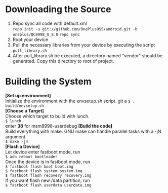 Downloading the Source  
===
1. Repo sync all code with default.xml  
`repo init -u git://github.com/OnePlusOSS/android.git -b oneplus/QC8998_O_8.0`
   `repo sync`
2. Root your device  
3. Pull the necessary libraries from your device by executing the script `pull_library.sh`  
4. After pull_library.sh be executed, a directory  named "vendor" should be generated. Copy this directory to root of project.

Building the System  
===
**[Set up environment]**  
Initialize the environment with the envsetup.sh script.  git a
`$ . build/envsetup.sh`  
**[Choose a Target]**  
Choose which target to build with lunch.  
`$ lunch`  
      enter **38** for msm8998-userdebug
**[Build the code]**  
Build everything with make. GNU make can handle parallel tasks with a -jN argument.  
`$ make -j4`  
**[Flash a Device]**  
Let device enter fastboot mode, run  
`$ adb reboot bootloader`  
Once the device is in fastboot mode, run  
`$ fastboot flash boot boot.img`  
`$ fastboot flash system system.img`  
`$ fastboot flash recovery recovery.img`  
If you want flash new /data partition, run  
`$ fastboot flash userdata userdata.img`  
